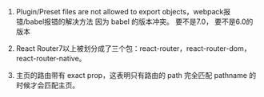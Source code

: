 
1. Plugin/Preset files are not allowed to export objects，webpack报错/babel报错的解决方法
因为 babel 的版本冲突。
要不是7.0， 要不是6.0的版本

2. React Router7以上被划分成了三个包：react-router，react-router-dom，react-router-native。

3. 主页的路由带有 exact prop，这表明只有路由的 path 完全匹配 pathname 的时候才会匹配主页。